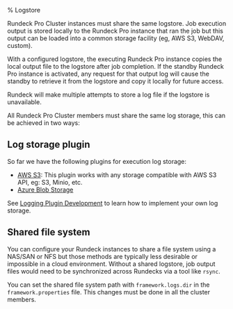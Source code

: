 % Logstore

Rundeck Pro Cluster instances must share the same logstore. Job execution output is stored locally to the Rundeck Pro instance that ran the job but this output can be loaded into a common storage facility (eg, AWS S3, WebDAV, custom).

With a configured logstore, the executing Rundeck Pro instance copies the local output file to the logstore after job completion. If the standby Rundeck Pro instance is activated, any request for that output log will cause the standby to retrieve it from the logstore and copy it locally for future access.

Rundeck will make multiple attempts to store a log file if the logstore is unavailable.

All Rundeck Pro Cluster members must share the same log storage, this can be achieved in two ways:

## Log storage plugin

So far we have the following plugins for execution log storage:

* [AWS S3](https://github.com/rundeck-plugins/rundeck-s3-log-plugin): This plugin works with any storage compatible with AWS S3 API, eg: S3, Minio, etc.
* [Azure Blob Storage](https://github.com/rundeck-plugins/rundeck-azure-plugin)

See [Logging Plugin Development](../../../developer/logging-plugin.html) to learn how to implement your own log storage.

## Shared file system

You can configure your Rundeck instances to share a file system using a NAS/SAN or NFS but those methods are typically less desirable or impossible in a cloud environment. Without a shared logstore, job output files would need to be synchronized across Rundecks via a tool like `rsync`.

You can set the shared file system path with `framework.logs.dir` in the `framework.properties` file. This changes must be done in all the cluster members.
